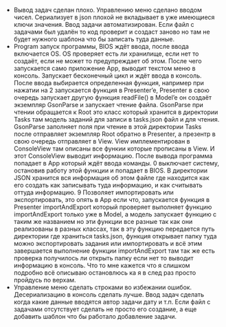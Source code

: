 - Вывод задач сделан плохо. Управлению меню сделано вводом чисел. 
Сериализует в json плохой не вкладывает в уже имеющиеся ключи значения.
Ввод задачи автоматизирован. Если файл с задачами был удалён то код проверит и 
создаст заново но там не будет нужного шаблона что бы записать туда данные.
- Program запуск программы, BIOS ждёт ввода, после ввода включается OS. 
OS проверяет есть ли хранилище, если нет то создаёт, если не может то предупреждает 
об этом. После чего запускается само приложение App, выводит текстом меню в консоль. 
Запускает бесконечный цикл и ждёт ввода в консоль.  После ввода выбирается определенная 
функция, например при нажатии на 2 запускается функция в Presenter’e, Presenter в 
свою очередь запускает другую функция readFile() в Model’e он создаёт экземпляр 
GsonParse и запускает чтение файла. GsonParse при чтении обращается к Root это 
класс который хранится в директории Tasks там модель заданий для записи в tasks.json 
файл и для чтения. GsonParse заполняет поля при чтение в этой директории Tasks после 
отправляет экземпляр Root обратно в Presenter, а презентр в свою очередь отправляет в View. 
View имплементирован в ConsoleView там описаны все функии которые прописаны в View. 
И этот ConsoleView выводит информацию. После вывода программа попадает в App который ждёт 
ввода команды. 0 выключает систему, остановив работу этой функции и попадает в BIOS. 
В директории JSON хранится вся информация об этом файле где находится как его создать 
как записывать туда информацию, и как считывать оттуда информацию. 9 Позволяет импортировать 
или экспортировать, это опять в App если что, запускается функция в Presenter importAndExport 
который проверяет выполняет функцию  importAndExport только уже в Model, а модель запускает 
функцию с таким же названием но эти функции все разные так как они реализованы в разных классах, 
так в эту функцию передается путь директории где  храниться tasks.json, функция открывает папку 
туда можно экспортировать задания или импортировать и всё этим завершается выполнение функции 
importAndExport там так же есть проверка получилось ли открыть папку если нет то выводит 
информацию в консоль. Что то мне кажется что я слишком подробно всё описываю остановлюсь 
ка я в след раз просто пройдусь по верхам.
- Управление меню сделать строками во избежании ошибок. 
Десериализацию в консоль сделать лучше. Ввод задач сделать 
когда какие данные вводятся автор задачи дату и т.п. Если файл с задачами 
отсутствует сделать не просто его создание, а еще добавить шаблон что бы 
работало добавление задачи. 